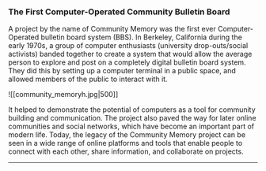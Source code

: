### The First Computer-Operated Community Bulletin Board

A project by the name of Community Memory was the first ever Computer-Operated bulletin board system (BBS). In Berkeley, California during the early 1970s, a group of computer enthusiasts (university drop-outs/social activists) banded together to create a system that would allow the average person to explore and post on a completely digital bulletin board system. They did this by setting up a computer terminal in a public space, and allowed members of the public to interact with it. 

![[community_memoryh.jpg|500]]

It helped to demonstrate the potential of computers as a tool for community building and communication. The project also paved the way for later online communities and social networks, which have become an important part of modern life. Today, the legacy of the Community Memory project can be seen in a wide range of online platforms and tools that enable people to connect with each other, share information, and collaborate on projects.

---

